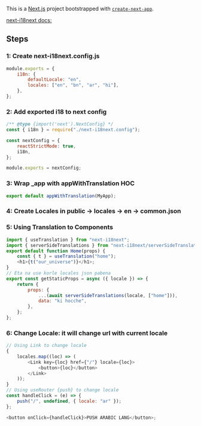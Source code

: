 This is a [Next.js](https://nextjs.org/) project bootstrapped with [`create-next-app`](https://github.com/vercel/next.js/tree/canary/packages/create-next-app).

[next-i18next docs:](https://www.npmjs.com/package/next-i18next)

## Steps

### 1: Create next-i18next.config.js

```js
module.exports = {
    i18n: {
        defaultLocale: "en",
        locales: ["en", "bn", "ar", "hi"],
    },
};
```

### 2: Add exported i18 to next config

```js
/** @type {import('next').NextConfig} */
const { i18n } = require("./next-i18next.config");

const nextConfig = {
    reactStrictMode: true,
    i18n,
};

module.exports = nextConfig;
```

### 3: Wrap \_app with appWithTranslation HOC

```js
export default appWithTranslation(MyApp);
```

### 4: Create Locales in public -> locales -> en -> common.json

### 5: Using Translation to Components

```js
import { useTranslation } from "next-i18next";
import { serverSideTranslations } from "next-i18next/serverSideTranslations";
export default function Home(props) {
    const { t } = useTranslation("home");
    <h1>{t("our_universe")}</h1>;
}
// Eta na use korle locales json pabena
export const getStaticProps = async ({ locale }) => {
    return {
        props: {
            ...(await serverSideTranslations(locale, ["home"])),
            data: "ki hocche",
        },
    };
};
```

### 6: Change Locale: it will change url with current locale

```js
// Using Link to change locale
{
    locales.map((loc) => (
        <Link key={loc} href={"/"} locale={loc}>
            <button>{loc}</button>
        </Link>
    ));
}
// Using useRouter {push} to change locale
const handleClick = (e) => {
    push("/", undefined, { locale: "ar" });
};

<button onClick={handleClick}>PUSH ARABIC LANG</button>;
```
